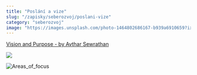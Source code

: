 ```yaml
---
title: "Poslání a vize"
slug: "/zapisky/seberozvoj/poslani-vize"
category: "seberozvoj"
image: "https://images.unsplash.com/photo-1464802686167-b939a6910659?ixlib=rb-1.2.1&ixid=MnwxMjA3fDB8MHxwaG90by1wYWdlfHx8fGVufDB8fHx8&auto=format&fit=crop&w=1150&q=80"
---
```


[Vision and Purpose - by Avthar Sewrathan](https://avthar.substack.com/p/vision-and-purpose?s=r)

![](../../Assets/Seberozvoj/Poslání_a_vize/Vision_triangle.png)

![Areas_of_focus](../../Assets/Seberozvoj/Poslání_a_vize/Areas_of_focus.jpg)